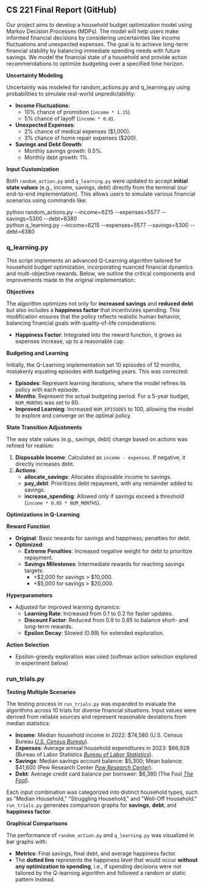 ##  **CS 221 Final Report (GitHub)**

Our project aims to develop a household budget optimization model using Markov Decision Processes (MDPs). The model will help users make informed financial decisions by considering uncertainties like income fluctuations and unexpected expenses. The goal is to achieve long-term financial stability by balancing immediate spending needs with future savings. We model the financial state of a household and provide action recommendations to optimize budgeting over a specified time horizon.

**Uncertainty Modeling**

Uncertainty was modeled for random\_actions.py and q\_learning.py using probabilities to simulate real-world unpredictability:

* **Income Fluctuations**:  
  * 10% chance of promotion (`income * 1.15`).  
  * 5% chance of layoff (`income * 0.8`).  
* **Unexpected Expenses**:  
  * 2% chance of medical expenses ($1,000).  
  * 3% chance of home repair expenses ($200).  
* **Savings and Debt Growth**:  
  * Monthly savings growth: 0.5%.  
  * Monthly debt growth: 1%.

**Input Customization**

Both `random_action.py` and `q_learning.py` were updated to accept **initial state values** (e.g., income, savings, debt) directly from the terminal (our end-to-end implementation). This allows users to simulate various financial scenarios using commands like:

python random\_actions.py \--income=6215 \--expenses=5577 \--savings=5300 \--debt=6380  
python q\_learning.py \--income=6215 \--expenses=5577 \--savings=5300 \--debt=6380

###  **q\_learning.py**

This script implements an advanced Q-Learning algorithm tailored for household budget optimization, incorporating nuanced financial dynamics and multi-objective rewards. Below, we outline the critical components and improvements made to the original implementation:

**Objectives**

The algorithm optimizes not only for **increased savings** and **reduced debt** but also includes a **happiness factor** that incentivizes spending. This modification ensures that the policy reflects realistic human behavior, balancing financial goals with quality-of-life considerations:

* **Happiness Factor**: Integrated into the reward function, it grows as expenses increase, up to a reasonable cap.

**Budgeting and Learning**

Initially, the Q-Learning implementation set 10 episodes of 12 months, mistakenly equating episodes with budgeting years. This was corrected:

* **Episodes**: Represent learning iterations, where the model refines its policy with each episode.  
* **Months**: Represent the actual budgeting period. For a 5-year budget, `NUM_MONTHS` was set to 60\.  
* **Improved Learning**: Increased `NUM_EPISODES` to 100, allowing the model to explore and converge on the optimal policy.

 **State Transition Adjustments**

The way state values (e.g., savings, debt) change based on actions was refined for realism:

1. **Disposable Income**: Calculated as `income - expenses`. If negative, it directly increases debt.  
2. **Actions**:  
   * **allocate\_savings**: Allocates disposable income to savings.  
   * **pay\_debt**: Prioritizes debt repayment, with any remainder added to savings.  
   * **increase\_spending**: Allowed only if savings exceed a threshold (`income * 0.05 * NUM_MONTHS`).

**Optimizations in Q-Learning**

**Reward Function**

* **Original**: Basic rewards for savings and happiness; penalties for debt.  
* **Optimized**:  
  * **Extreme Penalties**: Increased negative weight for debt to prioritize repayment.  
  * **Savings Milestones**: Intermediate rewards for reaching savings targets:  
    * \+$2,000 for savings \> $10,000.  
    * \+$5,000 for savings \> $20,000.

**Hyperparameters**

* Adjusted for improved learning dynamics:  
  * **Learning Rate**: Increased from 0.1 to 0.2 for faster updates.  
  * **Discount Factor**: Reduced from 0.9 to 0.85 to balance short- and long-term rewards.  
  * **Epsilon Decay**: Slowed (0.99) for extended exploration.

**Action Selection**

* Epsilon-greedy exploration was used (softmax action selection explored in experiment below)

### **run\_trials.py**

**Testing Multiple Scenarios**

The testing process in `run_trials.py` was expanded to evaluate the algorithms across 10 trials for diverse financial situations. Input values were derived from reliable sources and represent reasonable deviations from median statistics:

* **Income**: Median household income in 2022: $74,580 (U.S. Census Bureau [*U.S. Census Bureau*](https://www.census.gov/library/publications/2023/demo/p60-279.html?utm_source=chatgpt.com)).  
* **Expenses**: Average annual household expenditures in 2023: $66,928 (Bureau of Labor Statistics [*Bureau of Labor Statistics*](https://www.bls.gov/news.release/cesan.nr0.htm?utm_source=chatgpt.com)).  
* **Savings**: Median savings account balance: $5,300; Mean balance: $41,600 (Pew Research Center [*Pew Research Center*](https://www.pewresearch.org/2023/12/04/the-assets-households-own-and-the-debts-they-carry/?utm_source=chatgpt.com)).  
* **Debt**: Average credit card balance per borrower: $6,380 (The Fool [*The Fool*](https://www.fool.com/money/research/average-household-debt/?utm_source=chatgpt.com)).

Each input combination was categorized into distinct household types, such as "Median Household," "Struggling Household," and "Well-Off Household." `run_trials.py` generates comparison graphs for **savings**, **debt**, and **happiness factor**.

 **Graphical Comparisons**

The performance of `random_action.py` and `q_learning.py` was visualized in bar graphs with:

* **Metrics**: Final savings, final debt, and average happiness factor.  
* The **dotted line** represents the happiness level that would occur **without any optimization to spending**, i.e., if spending decisions were not tailored by the Q-learning algorithm and followed a random or static pattern instead.

